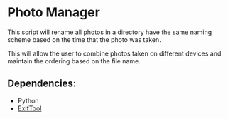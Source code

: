 <!-- Copyright (c) 2018-2019 Adrian Serio            -->
<!--                                                 -->
<!--   Distributed under the Boost Software License, -->
<!--    Version 1.0. (See accompanying file          -->
<!--    LICENSE_1_0.txt or copy at                   -->
<!--    http://www.boost.org/LICENSE_1_0.txt)        -->

# Photo Manager

This script will rename all photos in a directory 
have the same naming scheme based on the time that 
the photo was taken.

This will allow the user to combine photos taken on
different devices and maintain the ordering based
on the file name.

## Dependencies:
* Python
* [ExifTool](https://www.sno.phy.queensu.ca/~phil/exiftool/)

